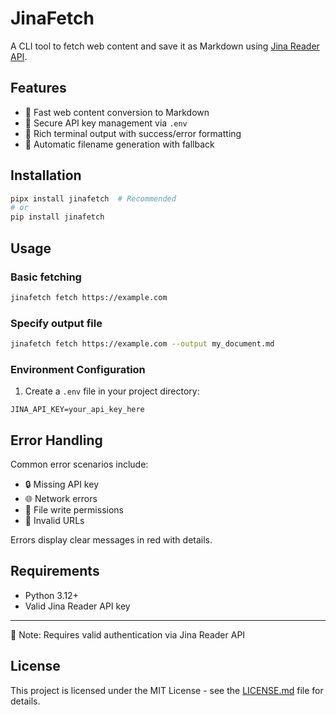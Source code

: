# JinaFetch

A CLI tool to fetch web content and save it as Markdown using [Jina Reader API](https://github.com/jina-ai/reader).

## Features

- 🚀 Fast web content conversion to Markdown
- 🔑 Secure API key management via `.env`
- 🎨 Rich terminal output with success/error formatting
- 📂 Automatic filename generation with fallback

## Installation

```bash
pipx install jinafetch  # Recommended
# or
pip install jinafetch
```

## Usage

### Basic fetching
```bash
jinafetch fetch https://example.com
```

### Specify output file
```bash
jinafetch fetch https://example.com --output my_document.md
```

### Environment Configuration
1. Create a `.env` file in your project directory:
```env
JINA_API_KEY=your_api_key_here
```

## Error Handling
Common error scenarios include:
- 🔒 Missing API key
- 🌐 Network errors
- 💾 File write permissions
- 🔗 Invalid URLs

Errors display clear messages in red with details.

## Requirements
- Python 3.12+
- Valid Jina Reader API key

---

📝 Note: Requires valid authentication via Jina Reader API

## License
This project is licensed under the MIT License - see the [LICENSE.md](LICENSE.md) file for details.
